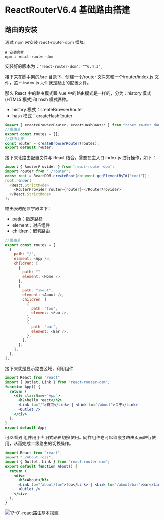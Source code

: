 # ReactRouterV6.4 基础路由搭建

## 路由的安装

通过 npm 来安装 react-router-dom 模块。

```shell
# 安装命令
npm i react-router-dom
```

安装好的版本为：`"react-router-dom": "^6.4.3"`。

接下来在脚手架的/src 目录下，创建一个/router 文件夹和一个/router/index.js 文件，这个 index.js 文件就是路由的配置文件。

那么 React 中的路由模式跟 Vue 中的路由模式是一样的，分为：history 模式(HTML5 模式)和 hash 模式两种。

- history 模式：createBrowserRouter
- hash 模式：createHashRouter

```javascript
import { createBrowserRouter, createHashRouter } from "react-router-dom";
//路由表
export const routes = [];
//路由对象
const router = createBrowserRouter(routes);
export default router;
```

接下来让路由配置文件与 React 结合，需要在主入口 index.js 进行操作，如下：

```javascript
import { RouterProvider } from "react-router-dom";
import router from "./router";
const root = ReactDOM.createRoot(document.getElementById("root"));
root.render(
  <React.StrictMode>
    <RouterProvider router={router}></RouterProvider>
  </React.StrictMode>
);
```

路由表的配置字段如下：

- path：指定路径
- element：对应组件
- children：嵌套路由

```javascript
//路由表
export const routes = [
  {
    path: "/",
    element: <App />,
    children: [
      {
        path: "",
        element: <Home />,
      },
      {
        path: "about",
        element: <About />,
        children: [
          {
            path: "foo",
            element: <Foo />,
          },
          {
            path: "bar",
            element: <Bar />,
          },
        ],
      },
    ],
  },
];
```

接下来就是显示路由区域，利用<outlet>组件

```jsx
import React from "react";
import { Outlet, Link } from "react-router-dom";
function App() {
  return (
    <div className="App">
      <h2>hello react</h2>
      <Link to="/">首页</Link> | <Link to="/about">关于</Link>
      <Outlet />
    </div>
  );
}
export default App;
```

可以看到 <Link>组件用于声明式路由切换使用。同样<outlet>组件也可以给嵌套路由页面进行使用，从而完成二级路由的切换操作。

```jsx
import React from "react";
import "./About.scss";
import { Outlet, Link } from "react-router-dom";
export default function About() {
  return (
    <div>
      <h3>About</h3>
      <Link to="/about/foo">foo</Link> | <Link to="/about/bar">bar</Link>
      <Outlet />
    </div>
  );
}
```

![17-01-react路由基本搭建](https://qn.huat.xyz/mac/202310231006095.png)

